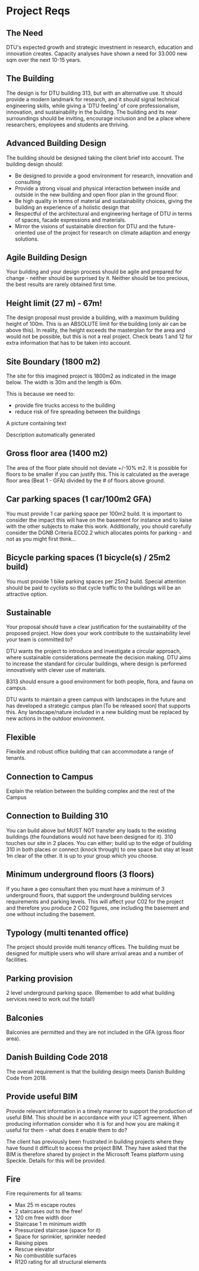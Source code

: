 # Project Reqs

## The Need

DTU's expected growth and strategic investment in research, education and innovation creates. Capacity analyses have shown a need for 33.000 new sqm over the next 10-15 years.

## The Building 

The design is for DTU building 313, but with an alternative use. It should provide a modern landmark for research, and it should signal technical engineering skills, while giving a 'DTU feeling' of core professionalism, innovation, and sustainability in the building. The building and its near surroundings should be inviting, encourage inclusion and be a place where researchers, employees and students are thriving. 

## Advanced Building Design 

The building should be designed taking the client brief into account. The building design should: 

* Be designed to provide a good environment for research, innovation and consulting
* Provide a strong visual and physical interaction between inside and outside in the new building and open floor plan in the ground floor. 
* Be high quality in terms of material and sustainability choices, giving the building an experience of a holistic design that
* Respectful of the architectural and engineering heritage of DTU in terms of spaces, facade expressions and materials. 
* Mirror the visions of sustainable direction for DTU and the future-oriented use of the project for research on climate adaption and energy solutions.   

## Agile Building Design

Your building and your design process should be agile and prepared for change - neither should be surprised by it. Neither should be too precious, the best results are rarely obtained first time. 

## Height limit (27 m) - 67m!

The design proposal must provide a building, with a maximum building height of 100m. This is an ABSOLUTE limit for the building (only air can be above this). In reality, the height exceeds the masterplan for the area and would not be possible, but this is not a real project. Check beats 1 and 12 for extra information that has to be taken into account. 

## Site Boundary (1800 m2) 

The site for this imagined project is 1800m2 as indicated in the image below. The width is 30m and the length is 60m. 

This is because we need to: 
* provide fire trucks access to the building 
* reduce risk of fire spreading between the buildings 

 
A picture containing text

Description automatically generated 

## Gross floor area (1400 m2) 

The area of the floor plate should not deviate +/-10% m2. It is possible for floors to be smaller if you can justify this. This is calculated as the average floor area (Beat 1 - GFA) divided by the # of floors above ground. 

## Car parking spaces (1 car/100m2 GFA) 

You must provide 1 car parking space per 100m2 build. It is important to consider the impact this will have on the basement for instance and to liaise with the other subjects to make this work. Additionally, you should carefully consider the DGNB Criteria ECO2.2 which allocates points for parking - and not as you might first think… 

## Bicycle parking spaces (1 bicycle(s) / 25m2 build) 

You must provide 1 bike parking spaces per 25m2 build. Special attention should be paid to cyclists so that cycle traffic to the buildings will be an attractive option. 

## Sustainable 

Your proposal should have a clear justification for the sustainability of the proposed project. How does your work contribute to the sustainability level your team is committed to? 

DTU wants the project to introduce and investigate a circular approach, where sustainable considerations permeate the decision making. DTU aims to increase the standard for circular buildings, where design is performed innovatively with clever use of materials. 

B313 should ensure a good environment for both people, flora, and fauna on campus. 

DTU wants to maintain a green campus with landscapes in the future and has developed a strategic campus plan (To be released soon) that supports this. Any landscape/nature included in a new building must be replaced by new actions in the outdoor environment. 

## Flexible 

Flexible and robust office building that can accommodate a range of tenants. 

## Connection to Campus 

Explain the relation between the building complex and the rest of the Campus 

## Connection to Building 310 

You can build above but MUST NOT transfer any loads to the existing buildings (the foundations would not have been designed for it). 310 touches our site in 2 places. You can either; build up to the edge of building 310 in both places or connect (knock through) to one space but stay at least 1m clear of the other. It is up to your group which you choose. 

## Minimum underground floors (3 floors) 

If you have a geo consultant then you must have a minimum of 3 underground floors, that support the underground building services requirements and parking levels. This will affect your C02 for the project and therefore you produce 2 CO2 figures, one including the basement and one without including the basement. 

## Typology (multi tenanted office) 

The project should provide multi tenancy offices. The building must be designed for multiple users who will share arrival areas and a number of facilities. 

## Parking provision 

2 level underground parking space. (Remember to add what building services need to work out the total!) 

## Balconies 

Balconies are permitted and they are not included in the GFA (gross floor area). 

## Danish Building Code 2018 

The overall requirement is that the building design meets Danish Building Code from 2018. 

## Provide useful BIM 

Provide relevant information in a timely manner to support the production of useful BIM. This should be in accordance with your ICT agreement. When producing information consider who it is for and how you are making it useful for them - what does it enable them to do?   

The client has previously been frustrated in building projects where they have found it difficult to access the project BIM. They have asked that the BIM is therefore shared by project in the Microsoft Teams platform using Speckle. Details for this will be provided. 

## Fire
Fire requirements for all teams: 

* Max 25 m escape routes 
* 2 staircases out to the free! 
* 120 cm free width door 
* Staircase 1 m minimum width 
* Pressurized staircase (space for it) 
* Space for sprinkler, sprinkler needed 
* Raising pipes 
* Rescue elevator 
* No combustible surfaces 
* R120 rating for all structural elements 

